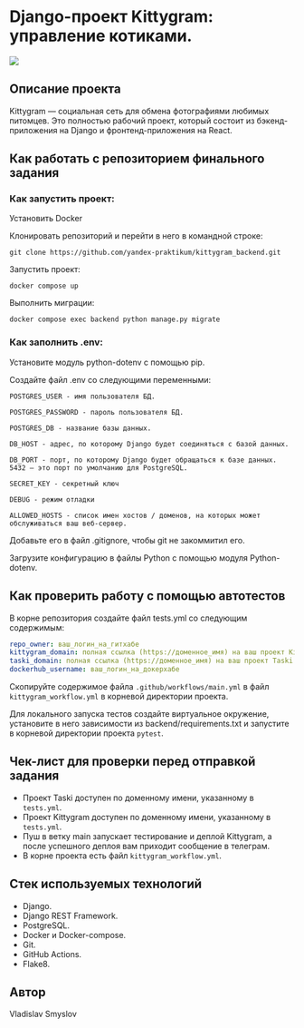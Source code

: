 #  Django-проект Kittygram: управление котиками.

![](https://github.com/VladSmyslov/kittygram_final/actions/workflows/main.yml/badge.svg)

##  Описание проекта

Kittygram — социальная сеть для обмена фотографиями любимых питомцев. Это полностью рабочий проект, который состоит из бэкенд-приложения на Django и фронтенд-приложения на React.

##  Как работать с репозиторием финального задания


### Как запустить проект:

Установить Docker

Клонировать репозиторий и перейти в него в командной строке:

```
git clone https://github.com/yandex-praktikum/kittygram_backend.git
```

Запустить проект:

```
docker compose up
```
Выполнить миграции:

```
docker compose exec backend python manage.py migrate
```

### Как заполнить .env:

Установите модуль python-dotenv с помощью pip.

Создайте файл .env со следующими переменными:
```
POSTGRES_USER - имя пользователя БД.
```
```
POSTGRES_PASSWORD - пароль пользователя БД.
```
```
POSTGRES_DB - название базы данных.
```
```
DB_HOST - адрес, по которому Django будет соединяться с базой данных.
```
```
DB_PORT - порт, по которому Django будет обращаться к базе данных. 5432 — это порт по умолчанию для PostgreSQL.
```
```
SECRET_KEY - секретный ключ
```
```
DEBUG - режим отладки
```
```
ALLOWED_HOSTS - список имен хостов / доменов, на которых может обслуживаться ваш веб-сервер.
```

Добавьте его в файл .gitignore, чтобы git не закоммитил его.

Загрузите конфигурацию в файлы Python с помощью модуля Python-dotenv.

## Как проверить работу с помощью автотестов

В корне репозитория создайте файл tests.yml со следующим содержимым:
```yaml
repo_owner: ваш_логин_на_гитхабе
kittygram_domain: полная ссылка (https://доменное_имя) на ваш проект Kittygram
taski_domain: полная ссылка (https://доменное_имя) на ваш проект Taski
dockerhub_username: ваш_логин_на_докерхабе
```

Скопируйте содержимое файла `.github/workflows/main.yml` в файл `kittygram_workflow.yml` в корневой директории проекта.

Для локального запуска тестов создайте виртуальное окружение, установите в него зависимости из backend/requirements.txt и запустите в корневой директории проекта `pytest`.

## Чек-лист для проверки перед отправкой задания

- Проект Taski доступен по доменному имени, указанному в `tests.yml`.
- Проект Kittygram доступен по доменному имени, указанному в `tests.yml`.
- Пуш в ветку main запускает тестирование и деплой Kittygram, а после успешного деплоя вам приходит сообщение в телеграм.
- В корне проекта есть файл `kittygram_workflow.yml`.

## Стек используемых технологий

- Django.
- Django REST Framework.
- PostgreSQL.
- Docker и Docker-compose.
- Git.
- GitHub Actions.
- Flake8.

## Автор

Vladislav Smyslov
